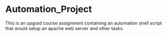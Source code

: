 # Automation_Project
This is an upgrad course assignment containing an automation shell script that would setup an apache web server and other tasks.
